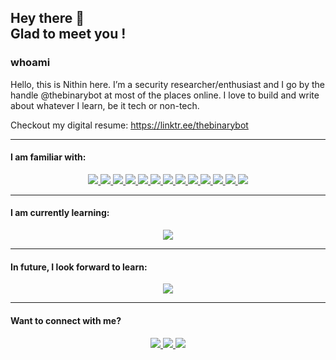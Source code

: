 

<h2> Hey there 👋 <br>
Glad to meet you ! </h2>


###  whoami
Hello, this is Nithin here. I’m a security researcher/enthusiast and I go by the handle @thebinarybot at most of the places online.
I love to build and write about whatever I learn, be it tech or non-tech.

Checkout my digital resume: https://linktr.ee/thebinarybot

<hr>

#### I am familiar with:
<div align='center'>
  <a href='https://git-scm.com' target='_blank' rel='noopener' rel='noreferrer'>
    <img src='https://img.shields.io/static/v1?label=&message=git&style=for-the-badge&logo=git&logoColor=white&color=f05032' />
  </a>
  <a href='https://isocpp.org/' target='_blank' rel='noopener' rel='noreferrer'>
    <img src='https://img.shields.io/static/v1?label=&message=C%2B%2B&style=for-the-badge&logo=c%2B%2B&color=00599c' />
  </a>
  <a href='https://openjdk.java.net/' target='_blank' rel='noopener' rel='noreferrer'>
    <img src='https://img.shields.io/static/v1?label=&message=Java&style=for-the-badge&logo=java&color=f5792a&logoColor=white' />
  </a>
  <a href='https://www.python.org/' target='_blank' rel='noopener' rel='noreferrer'>
    <img src='https://img.shields.io/static/v1?label=&message=python&style=for-the-badge&logo=python&logoColor=white&color=330a0a' />
  </a>
  <a href='https://www.gnu.org/software/bash/' target='_blank' rel='noopener' rel='noreferrer'>
    <img src='https://img.shields.io/static/v1?label=&message=%23%21%2Fbin%2Fbash&logoColor=white&color=grey&style=for-the-badge&logo=gnu-bash&color=4eaa25' />
  </a>
  <a href='https://developer.mozilla.org/en-US/docs/Web/JavaScript' target='_blank' rel='noopener' rel='noreferrer'>
    <img src='https://img.shields.io/static/v1?label=&message=javascript&style=for-the-badge&logo=javascript&logoColor=f7df1e&color=grey' />
  </a>
  <a href='https://nodejs.org/' target='_blank' rel='noopener' rel='noreferrer'>
    <img src='https://img.shields.io/static/v1?label=&message=Node.js&color=339933&style=for-the-badge&logo=nodejs' />
  </a>
  <a href='https://reactjs.org/' target='_blank' rel='noopener' rel='noreferrer'>
    <img src='https://img.shields.io/static/v1?label=&message=React.js&style=for-the-badge&logo=react&color=61dafb&logoColor=black' />
  </a>
  <a href='https://getbootstrap.com/' target='_blank' rel='noopener' rel='noreferrer'>
    <img src='https://img.shields.io/static/v1?label=&message=Bootstrap&color=563d7c&style=for-the-badge&logo=bootstrap' />
  </a>
  <a href='https://www.mongodb.com/' target='_blank' rel='noopener' rel='noreferrer'>
    <img src='https://img.shields.io/static/v1?label=&message=mongodb&color=2e523c&style=for-the-badge&logo=mongodb' />
  </a>
  <a href='https://www.mysql.com/' target='_blank' rel='noopener' rel='noreferrer'>
    <img src='https://img.shields.io/static/v1?label=&message=mysql&color=de126e&style=for-the-badge&logo=mysql' />
  </a>
  <a href='https://cassandra.apache.org/' target='_blank' rel='noopener' rel='noreferrer'>
    <img src='https://img.shields.io/static/v1?label=&message=cassandra&color=cc2e16&style=for-the-badge&logo=apachecassandra' />
  </a>
  <a href='https://www.r-project.org/' target='_blank' rel='noopener' rel='noreferrer'>
    <img src='https://img.shields.io/static/v1?label=&message=r&color=fae314&style=for-the-badge&logo=r' />
  </a>
  
</div>

<hr>

#### I am currently learning:

<div align='center'>
  <a href='https://docs.soliditylang.org/en/v0.8.16/' target='_blank' rel='noopener' rel='noreferrer'>
    <img src='https://img.shields.io/static/v1?label=&message=Solidity&logoColor=white&style=for-the-badge&logo=solidity&color=000000' />
  </a>
</div>

<hr>

#### In future, I look forward to learn:

<div align='center'>
  <a href='https://golang.org/' target='_blank' rel='noopener' rel='noreferrer'>
    <img src='https://img.shields.io/static/v1?label=&message=go&logoColor=black&style=for-the-badge&logo=go&color=ffffff' />
  </a>

</div>

<hr>

#### Want to connect with me? 

<div align='center'>

  <a href='https://linkedin.com/nithinravi10' target='_blank' rel='noopener' rel='noreferrer'>
    <img src='https://img.shields.io/static/v1?label=LinkedIn&message=Nithin&color=blue&style=for-the-badge&logo=linkedin' />
  </a>
  <a href='https://twitter.com/thebinarybot' target='_blank' rel='noopener' rel='noreferrer'>
    <img src='https://img.shields.io/static/v1?label=Twitter&message=thebinarybot&color=blue&style=for-the-badge&logo=twitter' />
  </a>
  <a href='https://discordapp.com/thebinarybot#3541' target='_blank' rel='noopener' rel='noreferrer'>
    <img src='https://img.shields.io/static/v1?label=Discord&message=thebinarybot&color=blue&style=for-the-badge&logo=discord' />
  </a>
  
</div>

